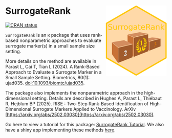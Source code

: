 # SurrogateRank <img src="hex_SurrogateRank.png" align="right" height="220" alt="SurrogateRank hex logo" />

<!-- badges: start -->
[![CRAN status](https://www.r-pkg.org/badges/version/SurrogateRank)](https://CRAN.R-project.org/package=SurrogateRank)
<!-- badges: end -->

`SurrogateRank` is an `R` package that uses rank-based nonparametric approaches to evaluate surrogate marker(s) in a small sample size setting.    

More details on the method are available in Parast L, Cai T, Tian L (2024). A Rank-Based Approach to Evaluate a Surrogate Marker
in a Small Sample Setting. Biometrics, 80(1): ujad035.  [doi:10.1093/biomtc/ujad035](https://doi.org/10.1093/biomtc/ujad035). 

The package also implements the nonparametric approach in the high-dimensional setting. Details are described in Hughes A, Parast L, Thiébaut R, Hejblum BP (2025). RISE : Two-Step Rank-Based Identification of High-Dimensional Surrogate Markers Applied to Vaccinology. ArXiv [https://arxiv.org/abs/2502.03030](https://arxiv.org/abs/2502.03030). 

Go here to view a tutorial for this package: [SurrogateRank Tutorial](https://htmlpreview.github.io/?https://github.com/laylaparast/SurrogateRank/blob/main/SurrogateRank_tutorial.html).  We also have a shiny app implementing these methods [here](https://parastlab.shinyapps.io/SurrogateRankApp/). 
